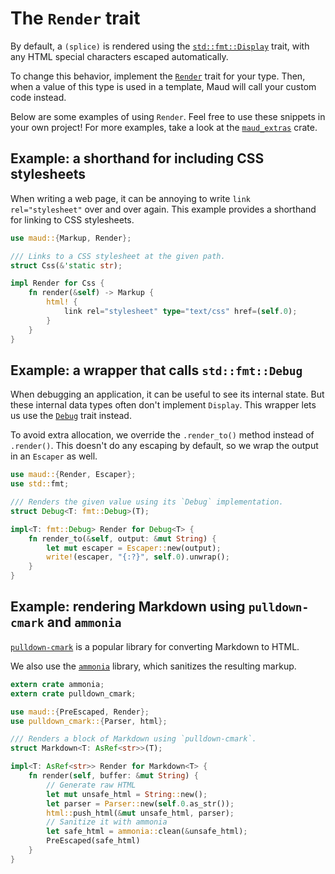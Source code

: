 # The `Render` trait

By default, a `(splice)` is rendered using the [`std::fmt::Display`][Display] trait, with any HTML special characters escaped automatically.

To change this behavior, implement the [`Render`][Render] trait for your type. Then, when a value of this type is used in a template, Maud will call your custom code instead.

Below are some examples of using `Render`. Feel free to use these snippets in your own project! For more examples, take a look at the [`maud_extras`][maud_extras] crate.

## Example: a shorthand for including CSS stylesheets

When writing a web page, it can be annoying to write `link rel="stylesheet"` over and over again. This example provides a shorthand for linking to CSS stylesheets.

```rust
use maud::{Markup, Render};

/// Links to a CSS stylesheet at the given path.
struct Css(&'static str);

impl Render for Css {
    fn render(&self) -> Markup {
        html! {
            link rel="stylesheet" type="text/css" href=(self.0);
        }
    }
}
```

## Example: a wrapper that calls `std::fmt::Debug`

When debugging an application, it can be useful to see its internal state. But these internal data types often don't implement `Display`. This wrapper lets us use the [`Debug`][Debug] trait instead.

To avoid extra allocation, we override the `.render_to()` method instead of `.render()`. This doesn't do any escaping by default, so we wrap the output in an `Escaper` as well.

```rust
use maud::{Render, Escaper};
use std::fmt;

/// Renders the given value using its `Debug` implementation.
struct Debug<T: fmt::Debug>(T);

impl<T: fmt::Debug> Render for Debug<T> {
    fn render_to(&self, output: &mut String) {
        let mut escaper = Escaper::new(output);
        write!(escaper, "{:?}", self.0).unwrap();
    }
}
```

## Example: rendering Markdown using `pulldown-cmark` and `ammonia`

[`pulldown-cmark`][pulldown-cmark] is a popular library for converting Markdown to HTML.

We also use the [`ammonia`][ammonia] library, which sanitizes the resulting markup.

```rust
extern crate ammonia;
extern crate pulldown_cmark;

use maud::{PreEscaped, Render};
use pulldown_cmark::{Parser, html};

/// Renders a block of Markdown using `pulldown-cmark`.
struct Markdown<T: AsRef<str>>(T);

impl<T: AsRef<str>> Render for Markdown<T> {
    fn render(self, buffer: &mut String) {
        // Generate raw HTML
        let mut unsafe_html = String::new();
        let parser = Parser::new(self.0.as_str());
        html::push_html(&mut unsafe_html, parser);
        // Sanitize it with ammonia
        let safe_html = ammonia::clean(&unsafe_html);
        PreEscaped(safe_html)
    }
}
```

[maud_extras]: https://github.com/lfairy/maud/tree/master/maud_extras
[Debug]: https://doc.rust-lang.org/std/fmt/trait.Debug.html
[Display]: https://doc.rust-lang.org/std/fmt/trait.Display.html
[Render]: https://docs.rs/maud/*/maud/trait.Render.html
[pulldown-cmark]: https://docs.rs/pulldown-cmark/0.0.8/pulldown_cmark/index.html
[ammonia]: https://github.com/notriddle/ammonia
